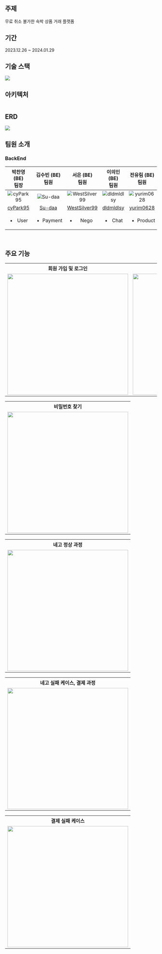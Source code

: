 <div>
    <img src="https://github.com/Yanol-Market/frontend/assets/51106050/552ff865-e2b3-4127-b0c8-88e8741eca24" alt="">
</div>

## 주제
무료 취소 불가한 숙박 상품 거래 플랫폼
<br>

## 기간
2023.12.26 ~ 2024.01.29
<br>

## 기술 스택
![](https://github.com/Yanol-Market/backend/assets/139152515/edbf29e2-458c-4c1e-8e44-e6e1db8566f3)
<br>

## 아키텍처
<div>
    <img src="https://github.com/Yanol-Market/backend/assets/139152515/f72a7812-56a6-4bff-8291-99e347066fe3" alt="" style="max-width: 100%;background: white;">
</div>

## ERD
![](https://github.com/Yanol-Market/backend/assets/139152515/926f39df-8fc7-47af-bacc-422bfe47d4fd)
<br>

## 팀원 소개
### BackEnd
|                      박찬영 (BE) <br> 팀장                       |                    김수빈 (BE) <br> 팀원                     |                           서은 (BE) <br> 팀원                           |                       이의인 (BE) <br> 팀원                        |                       전유림 (BE) <br> 팀원                        |
|:-----------------------------------------------------------:|:-------------------------------------------------------:|:-------------------------------------------------------------------:|:-------------------------------------------------------------:|:-------------------------------------------------------------:|
| ![cyPark95](https://avatars.githubusercontent.com/cyPark95) | ![Su-daa](https://avatars.githubusercontent.com/Su-daa) | ![WestSilver99](https://avatars.githubusercontent.com/WestSilver99) | ![dldmldlsy](https://avatars.githubusercontent.com/dldmldlsy) | ![yurim0628](https://avatars.githubusercontent.com/yurim0628) |    
|           [cyPark95](https://github.com/cyPark95)           |           [Su-daa](https://github.com/Su-daa)           |           [WestSilver99](https://github.com/WestSilver99)           |           [dldmldlsy](https://github.com/dldmldlsy)           |           [yurim0628](https://github.com/yurim0628)           |       
|                      <ul><li>User</li>                      |                <ul><li>Payment</li></ul>                |                       <ul><li>Nego</li></ul>                        |                    <ul><li>Chat</li></ul>                     |                   <ul><li>Product</li></ul>                   |  

<br>

## 주요 기능
<div>
  <table>
    <tr>
      <th>회원 가입 및 로그인</th>
      <th>상품 등록 전 계좌 등록</th>
      <th>상품 등록</th>
    </tr>
    <tr>    
      <td><img src="https://github.com/Yanol-Market/backend/assets/139152515/8333a8ec-577b-4ef4-9e1d-1c2d7b6e1b57" height="400" alt=""></td>
      <td><img src="https://github.com/Yanol-Market/backend/assets/139152515/d9472e21-ed6d-4252-9f99-17a45f006ec8" height="400" alt=""></td>
      <td><img src="https://github.com/Yanol-Market/backend/assets/139152515/bfe2d652-73b1-43e4-a22a-2db932e7b95e" height="400" alt=""></td>
    </tr>
  </table>
</div>
<div>
  <table>
    <tr>
      <th>비밀번호 찾기</th>
    </tr>
    <tr> 
      <td><img src="https://github.com/Yanol-Market/backend/assets/108813475/bf8f3c1e-235a-4433-8d46-0f560c32dccb" height="400" alt=""></td>
    </tr>
  </table>
  <table>
    <tr>
      <th>네고 정상 과정</th>
    </tr>
    <tr>    
      <td><img src="https://github.com/Yanol-Market/backend/assets/139152515/28383b60-d6b2-45c9-9eeb-7afecfb7f596" height="400" alt=""></td>
    </tr>
  </table>
</div>
<div>
  <table>
    <tr>
      <th>네고 실패 케이스, 결제 과정</th>
    </tr>
    <tr>    
      <td><img src="https://github.com/Yanol-Market/backend/assets/139152515/2e810ef3-71b8-47e1-be67-93eb87fb377f" height="400" alt=""></td>
    </tr>
  </table>
</div>
<div>
  <table>
    <tr>
      <th>결제 실패 케이스</th>
    </tr>
    <tr>    
      <td><img src="https://github.com/Yanol-Market/backend/assets/139152515/7b83c4b9-4f2b-4c2c-845e-5402c57c1186" height="400" alt=""></td>
    </tr>
  </table>
</div>
